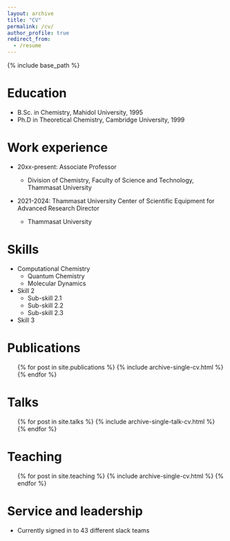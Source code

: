 ```yaml
---
layout: archive
title: "CV"
permalink: /cv/
author_profile: true
redirect_from:
  - /resume
---
```


{% include base_path %}

Education
======
* B.Sc. in Chemistry, Mahidol University, 1995
* Ph.D in Theoretical Chemistry, Cambridge University, 1999

Work experience
======
* 20xx-present: Associate Professor
  * Division of Chemistry, Faculty of Science and Technology, Thammasat University
    

* 2021-2024: Thammasat University Center of Scientific Equipment for Advanced Research Director 
  * Thammasat University
    
  
Skills
======
* Computational Chemistry
  * Quantum Chemistry
  * Molecular Dynamics 
* Skill 2
  * Sub-skill 2.1
  * Sub-skill 2.2
  * Sub-skill 2.3
* Skill 3

Publications
======
  <ul>{% for post in site.publications %}
    {% include archive-single-cv.html %}
  {% endfor %}</ul>
  
Talks
======
  <ul>{% for post in site.talks %}
    {% include archive-single-talk-cv.html %}
  {% endfor %}</ul>
  
Teaching
======
  <ul>{% for post in site.teaching %}
    {% include archive-single-cv.html %}
  {% endfor %}</ul>
  
Service and leadership
======
* Currently signed in to 43 different slack teams
